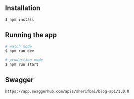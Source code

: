 ## Installation

```bash
$ npm install
```

## Running the app

```bash
# watch mode
$ npm run dev

# production mode
$ npm run start
```

## Swagger
```bash
https://app.swaggerhub.com/apis/sherifbai/blog-api/1.0.0
```
